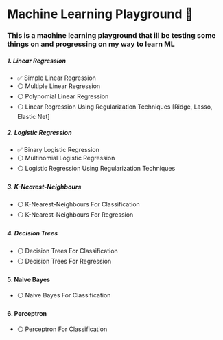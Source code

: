 # Machine Learning Playground 🛝

### This is a machine learning playground that ill be testing some things on and progressing on my way to learn ML 


##### 1. Linear Regression
- ✅ Simple Linear Regression
- ⚪ Multiple Linear Regression
- ⚪ Polynomial Linear Regression
- ⚪ Linear Regression Using Regularization Techniques [Ridge, Lasso, Elastic Net]


##### 2. Logistic Regression
- ✅ Binary Logistic Regression
- ⚪ Multinomial Logistic Regression
- ⚪ Logistic Regression Using Regularization Techniques

##### 3. K-Nearest-Neighbours
- ⚪ K-Nearest-Neighbours For Classification
- ⚪ K-Nearest-Neighbours For Regression

##### 4. Decision Trees
- ⚪ Decision Trees For Classification
- ⚪ Decision Trees For Regression

#### 5. Naive Bayes
- ⚪ Naive Bayes For Classification

#### 6. Perceptron
- ⚪ Perceptron For Classification